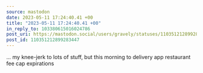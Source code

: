 ```yaml
---
source: mastodon
date: 2023-05-11 17:24:40.41 +00
title: "2023-05-11 17:24:40.41 +00"
in_reply_to: 103380615016024786
post_uri: https://mastodon.social/users/gravely/statuses/110351212899283447
post_id: 110351212899283447
---
```

... my knee-jerk to lots of stuff, but this morning to delivery app restaurant fee cap expirations


